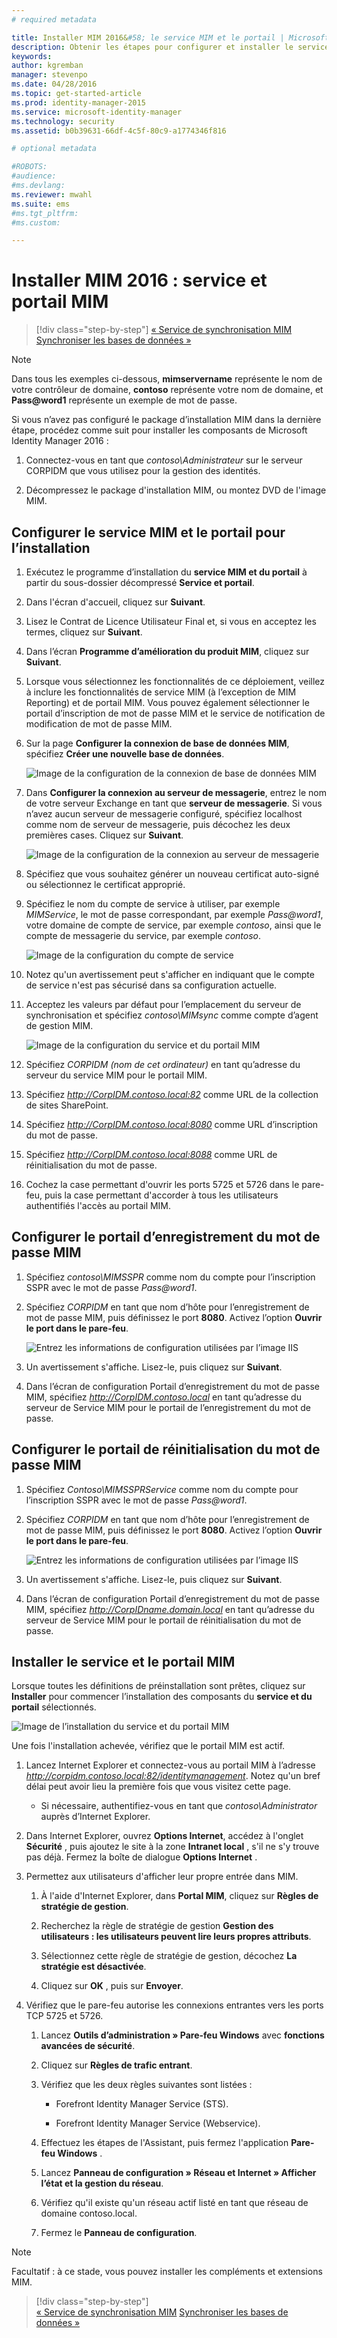 ```yaml
---
# required metadata

title: Installer MIM 2016&#58; le service MIM et le portail | Microsoft Identity Manager
description: Obtenir les étapes pour configurer et installer le service et le portail MIM pour Microsoft Identity Manager 2016
keywords:
author: kgremban
manager: stevenpo
ms.date: 04/28/2016
ms.topic: get-started-article
ms.prod: identity-manager-2015
ms.service: microsoft-identity-manager
ms.technology: security
ms.assetid: b0b39631-66df-4c5f-80c9-a1774346f816

# optional metadata

#ROBOTS:
#audience:
#ms.devlang:
ms.reviewer: mwahl
ms.suite: ems
#ms.tgt_pltfrm:
#ms.custom:

---
```


# Installer MIM 2016 : service et portail MIM

>[!div class="step-by-step"]
[« Service de synchronisation MIM](install-mim-sync.md)
[Synchroniser les bases de données »](install-mim-sync-ad-service.md)

> [!NOTE]
> Dans tous les exemples ci-dessous, **mimservername** représente le nom de votre contrôleur de domaine, **contoso** représente votre nom de domaine, et **Pass@word1** représente un exemple de mot de passe.

Si vous n’avez pas configuré le package d’installation MIM dans la dernière étape, procédez comme suit pour installer les composants de Microsoft Identity Manager 2016 :

1. Connectez-vous en tant que *contoso\Administrateur* sur le serveur CORPIDM que vous utilisez pour la gestion des identités.

2. Décompressez le package d'installation MIM, ou montez DVD de l'image MIM.

## Configurer le service MIM et le portail pour l’installation

1.  Exécutez le programme d’installation du **service MIM et du portail** à partir du sous-dossier décompressé **Service et portail**.

2.  Dans l'écran d'accueil, cliquez sur **Suivant**.

3.  Lisez le Contrat de Licence Utilisateur Final et, si vous en acceptez les termes, cliquez sur **Suivant**.

4.  Dans l’écran **Programme d’amélioration du produit MIM**, cliquez sur **Suivant**.

5.  Lorsque vous sélectionnez les fonctionnalités de ce déploiement, veillez à inclure les fonctionnalités de service MIM (à l’exception de MIM Reporting) et de portail MIM. Vous pouvez également sélectionner le portail d’inscription de mot de passe MIM et le service de notification de modification de mot de passe MIM.

6.  Sur la page **Configurer la connexion de base de données MIM**, spécifiez **Créer une nouvelle base de données**.

    ![Image de la configuration de la connexion de base de données MIM](media/MIM-Install10.png)

7.  Dans **Configurer la connexion au serveur de messagerie**, entrez le nom de votre serveur Exchange en tant que **serveur de messagerie**. Si vous n’avez aucun serveur de messagerie configuré, spécifiez localhost comme nom de serveur de messagerie, puis décochez les deux premières cases. Cliquez sur **Suivant**.

    ![Image de la configuration de la connexion au serveur de messagerie](media/MIM-Install11.png)

8.  Spécifiez que vous souhaitez générer un nouveau certificat auto-signé ou sélectionnez le certificat approprié.

9. Spécifiez le nom du compte de service à utiliser, par exemple *MIMService*, le mot de passe correspondant, par exemple *Pass@word1*, votre domaine de compte de service, par exemple *contoso*, ainsi que le compte de messagerie du service, par exemple *contoso*.

    ![Image de la configuration du compte de service](media/MIM-Install12.png)

10. Notez qu'un avertissement peut s'afficher en indiquant que le compte de service n'est pas sécurisé dans sa configuration actuelle.

11. Acceptez les valeurs par défaut pour l’emplacement du serveur de synchronisation et spécifiez *contoso\MIMsync* comme compte d’agent de gestion MIM.

    ![Image de la configuration du service et du portail MIM](media/MIM-Install13.png)

12. Spécifiez *CORPIDM (nom de cet ordinateur)* en tant qu’adresse du serveur du service MIM pour le portail MIM.

13. Spécifiez *http://CorpIDM.contoso.local:82* comme URL de la collection de sites SharePoint.

14. Spécifiez *http://CorpIDM.contoso.local:8080* comme URL d’inscription du mot de passe.

15. Spécifiez *http://CorpIDM.contoso.local:8088* comme URL de réinitialisation du mot de passe.

16. Cochez la case permettant d'ouvrir les ports 5725 et 5726 dans le pare-feu, puis la case permettant d'accorder à tous les utilisateurs authentifiés l'accès au portail MIM.

## Configurer le portail d’enregistrement du mot de passe MIM

1.  Spécifiez *contoso\MIMSSPR* comme nom du compte pour l’inscription SSPR avec le mot de passe *Pass@word1*.

2.  Spécifiez *CORPIDM* en tant que nom d’hôte pour l’enregistrement de mot de passe MIM, puis définissez le port **8080**. Activez l’option **Ouvrir le port dans le pare-feu**.

    ![Entrez les informations de configuration utilisées par l’image IIS](media/MIM-Install14.png)

3.  Un avertissement s'affiche. Lisez-le, puis cliquez sur **Suivant**.

4. Dans l’écran de configuration Portail d’enregistrement du mot de passe MIM, spécifiez *http://CorpIDM.contoso.local* en tant qu’adresse du serveur de Service MIM pour le portail de l’enregistrement du mot de passe.

## Configurer le portail de réinitialisation du mot de passe MIM

1.  Spécifiez *Contoso\MIMSSPRService* comme nom du compte pour l’inscription SSPR avec le mot de passe *Pass@word1*.

2.  Spécifiez *CORPIDM* en tant que nom d’hôte pour l’enregistrement de mot de passe MIM, puis définissez le port **8080**. Activez l’option **Ouvrir le port dans le pare-feu**.

    ![Entrez les informations de configuration utilisées par l’image IIS](media/MIM-Install15.png)

3.  Un avertissement s'affiche. Lisez-le, puis cliquez sur **Suivant**.

4. Dans l’écran de configuration Portail d’enregistrement du mot de passe MIM, spécifiez *http://CorpIDname.domain.local* en tant qu’adresse du serveur de Service MIM pour le portail de réinitialisation du mot de passe.

## Installer le service et le portail MIM

Lorsque toutes les définitions de préinstallation sont prêtes, cliquez sur **Installer** pour commencer l’installation des composants du **service et du portail** sélectionnés.

![Image de l’installation du service et du portail MIM](media/MIM-Install16.png)

Une fois l'installation achevée, vérifiez que le portail MIM est actif.

1. Lancez Internet Explorer et connectez-vous au portail MIM à l’adresse *http://corpidm.contoso.local:82/identitymanagement*. Notez qu'un bref délai peut avoir lieu la première fois que vous visitez cette page.

    - Si nécessaire, authentifiez-vous en tant que *contoso\Administrator* auprès d’Internet Explorer.

2. Dans Internet Explorer, ouvrez **Options Internet**, accédez à l'onglet **Sécurité** , puis ajoutez le site à la zone **Intranet local** , s'il ne s'y trouve pas déjà.  Fermez la boîte de dialogue **Options Internet** .

3. Permettez aux utilisateurs d'afficher leur propre entrée dans MIM.

    1.  À l'aide d'Internet Explorer, dans **Portal MIM**, cliquez sur **Règles de stratégie de gestion**.

    2.  Recherchez la règle de stratégie de gestion **Gestion des utilisateurs : les utilisateurs peuvent lire leurs propres attributs**.

    3.  Sélectionnez cette règle de stratégie de gestion, décochez **La stratégie est désactivée**.

    4.  Cliquez sur **OK** , puis sur **Envoyer**.

4.  Vérifiez que le pare-feu autorise les connexions entrantes vers les ports TCP 5725 et 5726.

    1.  Lancez **Outils d’administration » Pare-feu Windows** avec **fonctions avancées de sécurité**.

    2.  Cliquez sur **Règles de trafic entrant**.

    3.  Vérifiez que les deux règles suivantes sont listées :

        -   Forefront Identity Manager Service (STS).

        -   Forefront Identity Manager Service (Webservice).

    4.  Effectuez les étapes de l'Assistant, puis fermez l'application **Pare-feu Windows** .

    5.  Lancez **Panneau de configuration » Réseau et Internet » Afficher l’état et la gestion du réseau**.

    6.  Vérifiez qu'il existe qu'un réseau actif listé en tant que réseau de domaine contoso.local.

    7.  Fermez le **Panneau de configuration**.

> [!NOTE]
> Facultatif : à ce stade, vous pouvez installer les compléments et extensions MIM.

>[!div class="step-by-step"]  
[« Service de synchronisation MIM](install-mim-sync.md)
[Synchroniser les bases de données »](install-mim-sync-ad-service.md)


<!--HONumber=Apr16_HO2-->


